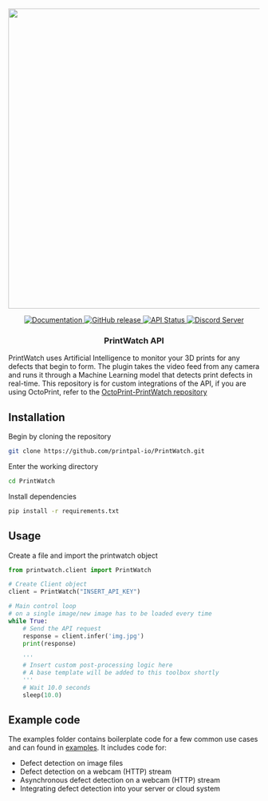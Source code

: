 <p align="center">
    <br>
    <img src="https://printpal.io/wp-content/uploads/2022/01/printwatch_logo_gh.png" width="600"/>
    <br>
<p>
<p align="center">
    <a href="https://printpal.io/">
        <img alt="Documentation" src="https://img.shields.io/badge/website-online-brightgreen">
    </a>
    <a href="https://github.com/printpal-io/OctoPrint-PrintWatch/releases">
        <img alt="GitHub release" src="https://img.shields.io/badge/release-1.2.11-blue">
    </a>
    <a href="https://printpal.pythonanywhere.com/api/status">
        <img alt="API Status" src="https://img.shields.io/badge/API-online-brightgreen">
    </a>
    <a href="https://discord.gg/DRM7w88AbS">
        <img alt="Discord Server" src="https://img.shields.io/badge/discord-online-blueviolet?logo=discord">
    </a>
</p>
<h3 align="center">
  PrintWatch API
</h3>
<p>
  PrintWatch uses Artificial Intelligence to monitor your 3D prints for any defects that begin to form. The plugin takes the video feed from any camera and runs it through a Machine Learning model that detects print defects in real-time. This repository is for custom integrations of the API, if you are using OctoPrint, refer to the <a href="https://github.com/printpal-io/OctoPrint-PrintWatch">OctoPrint-PrintWatch repository</a>
</p>

## Installation

Begin by cloning the repository

```sh
git clone https://github.com/printpal-io/PrintWatch.git
```

Enter the working directory

```sh
cd PrintWatch
```

Install dependencies

```sh
pip install -r requirements.txt
```

## Usage

Create a file and import the printwatch object

```python
from printwatch.client import PrintWatch

# Create Client object
client = PrintWatch("INSERT_API_KEY")

# Main control loop
# on a single image/new image has to be loaded every time
while True:
    # Send the API request
    response = client.infer('img.jpg')
    print(response)

    '''
    # Insert custom post-processing logic here
    # A base template will be added to this toolbox shortly
    '''
    # Wait 10.0 seconds
    sleep(10.0)
```

## Example code

The examples folder contains boilerplate code for a few common use cases and can found in [examples](https://github.com/printpal-io/PrintWatch/tree/main/examples). It includes code for:

* Defect detection on image files
* Defect detection on a webcam (HTTP) stream
* Asynchronous defect detection on a webcam (HTTP) stream
* Integrating defect detection into your server or cloud system
